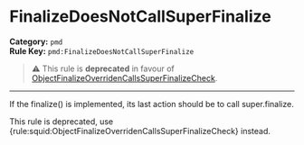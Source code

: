 # FinalizeDoesNotCallSuperFinalize
**Category:** `pmd`<br/>
**Rule Key:** `pmd:FinalizeDoesNotCallSuperFinalize`<br/>
> :warning: This rule is **deprecated** in favour of [ObjectFinalizeOverridenCallsSuperFinalizeCheck](https://rules.sonarsource.com/java/RSPEC-bjectFinalizeOverridenCallsSuperFinalizeCheck).

-----

If the finalize() is implemented, its last action should be to call super.finalize.

<p>
  This rule is deprecated, use {rule:squid:ObjectFinalizeOverridenCallsSuperFinalizeCheck} instead.
</p>
